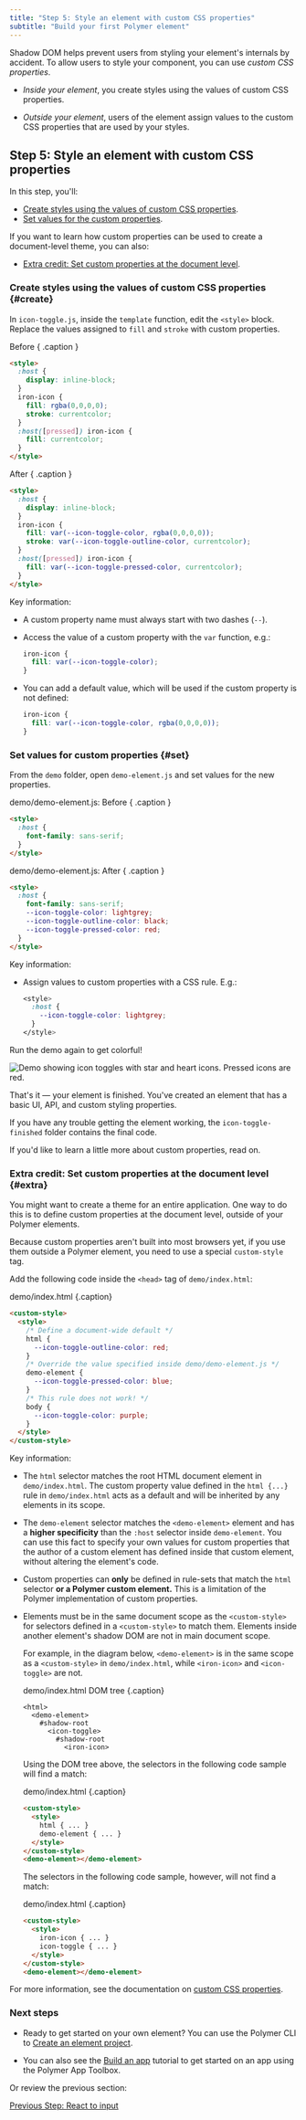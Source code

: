 ```yaml
---
title: "Step 5: Style an element with custom CSS properties"
subtitle: "Build your first Polymer element"
---
```


<!-- toc -->

Shadow DOM helps prevent users from styling your element's internals by accident. To allow users to style your component, you can use _custom CSS properties_. 

  * _Inside your element_, you create styles using the values of custom CSS properties.
    
  * _Outside your element_, users of the element assign values to the custom CSS properties that are used by your styles.

## Step 5: Style an element with custom CSS properties

In this step, you'll: 

* [Create styles using the values of custom CSS properties](#create).
* [Set values for the custom properties](#set).

If you want to learn how custom properties can be used to create a document-level theme, you can also:

* [Extra credit: Set custom properties at the document level](#extra).

### Create styles using the values of custom CSS properties {#create}

In `icon-toggle.js`, inside the `template` function, edit the `<style>` block. Replace the values assigned to `fill` and `stroke` with custom properties.

Before  { .caption }

```html
<style>
  :host {
    display: inline-block;
  }
  iron-icon {
    fill: rgba(0,0,0,0);
    stroke: currentcolor;
  }
  :host([pressed]) iron-icon {
    fill: currentcolor;
  }
</style>
```

After  { .caption }

```html
<style>
  :host {
    display: inline-block;
  }
  iron-icon {
    fill: var(--icon-toggle-color, rgba(0,0,0,0));
    stroke: var(--icon-toggle-outline-color, currentcolor);
  }
  :host([pressed]) iron-icon {
    fill: var(--icon-toggle-pressed-color, currentcolor);
  }
</style>
```

Key information:

  * A custom property name must always start with two dashes (`--`). 

  * Access the value of a custom property with the `var` function, e.g.:
  
    ```css
    iron-icon {
      fill: var(--icon-toggle-color);
    }
    ```
  
  * You can add a default value, which will be used if the custom property is not defined:

    ```css
    iron-icon {
      fill: var(--icon-toggle-color, rgba(0,0,0,0));
    }
    ```

### Set values for custom properties {#set}

From the `demo` folder, open `demo-element.js` and set values for the new properties.

demo/demo-element.js: Before { .caption }

```html
<style>
  :host {
    font-family: sans-serif;
  }
</style>
```

demo/demo-element.js: After { .caption }

```html
<style>
  :host {
    font-family: sans-serif;
    --icon-toggle-color: lightgrey;
    --icon-toggle-outline-color: black;
    --icon-toggle-pressed-color: red;
  }
</style>
```

Key information:

  * Assign values to custom properties with a CSS rule. E.g.: 

    ```css
    <style>
      :host {
        --icon-toggle-color: lightgrey;
      }
    </style>
    ```

Run the demo again to get colorful!

<img src="/images/3.0/first-element/toggles-styled.png" alt="Demo showing icon toggles with star and heart icons. Pressed icons are red.">

That's it — your element is finished. You've created an element that has a basic UI, API, and custom styling properties.

If you have any trouble getting the element working, the `icon-toggle-finished` folder contains the final code.

If you'd like to learn a little more about custom properties, read on.

### Extra credit: Set custom properties at the document level {#extra}

You might want to create a theme for an entire application. One way to do this is to define custom properties at the document level, outside of your Polymer elements. 

Because custom properties aren't built into most browsers yet, if you use them outside a Polymer element, you need to use a special `custom-style` tag. 

Add the following code inside the `<head>` tag of `demo/index.html`:

demo/index.html {.caption}

```html
<custom-style>
  <style>
    /* Define a document-wide default */
    html {
      --icon-toggle-outline-color: red;
    }
    /* Override the value specified inside demo/demo-element.js */
    demo-element {
      --icon-toggle-pressed-color: blue;
    }
    /* This rule does not work! */
    body {
      --icon-toggle-color: purple;
    }
  </style>
</custom-style>
```

Key information:

  * The `html` selector matches the root HTML document element in `demo/index.html`. The custom property value defined in the `html {...}` rule in `demo/index.html` acts as a default and will be inherited by any elements in its scope. 

  * The `demo-element` selector matches the `<demo-element>` element and has a **higher specificity** than the `:host` selector inside `demo-element`. You can use this fact to specify your own values for custom properties that the author of a custom element has defined inside that custom element, without altering the element's code.

  * Custom properties can **only** be defined in rule-sets that match the `html` selector **or a Polymer custom element.** This is a limitation of the Polymer implementation of custom properties. 
  
  * Elements must be in the same document scope as the `<custom-style>` for selectors defined in a `<custom-style>` to match them. Elements inside another element's shadow DOM are not in main document scope.

    For example, in the diagram below, `<demo-element>` is in the same scope as a `<custom-style>` in `demo/index.html`, while `<iron-icon>` and `<icon-toggle>` are not.

    demo/index.html DOM tree {.caption}

    ```
    <html>
      <demo-element>
        #shadow-root
          <icon-toggle>
            #shadow-root 
              <iron-icon>
    ```

    Using the DOM tree above, the selectors in the following code sample will find a match:

    demo/index.html {.caption}

    ```html
    <custom-style>
      <style>
        html { ... }
        demo-element { ... }
      </style>
    </custom-style>
    <demo-element></demo-element>
    ```

    The selectors in the following code sample, however, will not find a match: 

    demo/index.html {.caption}

    ```html
    <custom-style>
      <style>
        iron-icon { ... }
        icon-toggle { ... }
      </style>
    </custom-style>
    <demo-element></demo-element>
    ```

For more information, see the documentation on [custom CSS properties](/{{{polymer_version_dir}}}/docs/devguide/custom-css-properties).

### Next steps

* Ready to get started on your own element? You can use the Polymer CLI to
[Create an element project](/{{{polymer_version_dir}}}/docs/tools/polymer-cli#element).

* You can also see the [Build an app](/{{{polymer_version_dir}}}/start/toolbox/set-up)
tutorial to get started on an app using the Polymer App Toolbox.

Or review the previous section:

<a class="blue-button" href="step-4">
  Previous Step: React to input
</a>
